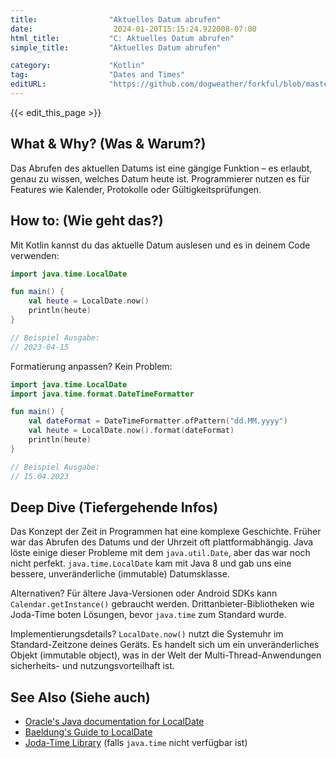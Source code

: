 ```yaml
---
title:                "Aktuelles Datum abrufen"
date:                  2024-01-20T15:15:24.922008-07:00
html_title:           "C: Aktuelles Datum abrufen"
simple_title:         "Aktuelles Datum abrufen"

category:             "Kotlin"
tag:                  "Dates and Times"
editURL:              "https://github.com/dogweather/forkful/blob/master/content/de/kotlin/getting-the-current-date.md"
---
```


{{< edit_this_page >}}

## What & Why? (Was & Warum?)
Das Abrufen des aktuellen Datums ist eine gängige Funktion – es erlaubt, genau zu wissen, welches Datum heute ist. Programmierer nutzen es für Features wie Kalender, Protokolle oder Gültigkeitsprüfungen.

## How to: (Wie geht das?)
Mit Kotlin kannst du das aktuelle Datum auslesen und es in deinem Code verwenden:

```Kotlin
import java.time.LocalDate

fun main() {
    val heute = LocalDate.now()
    println(heute)
}

// Beispiel Ausgabe:
// 2023-04-15
```

Formatierung anpassen? Kein Problem:

```Kotlin
import java.time.LocalDate
import java.time.format.DateTimeFormatter

fun main() {
    val dateFormat = DateTimeFormatter.ofPattern("dd.MM.yyyy")
    val heute = LocalDate.now().format(dateFormat)
    println(heute)
}

// Beispiel Ausgabe:
// 15.04.2023
```

## Deep Dive (Tiefergehende Infos)
Das Konzept der Zeit in Programmen hat eine komplexe Geschichte. Früher war das Abrufen des Datums und der Uhrzeit oft plattformabhängig. Java löste einige dieser Probleme mit dem `java.util.Date`, aber das war noch nicht perfekt. `java.time.LocalDate` kam mit Java 8 und gab uns eine bessere, unveränderliche (immutable) Datumsklasse. 

Alternativen? Für ältere Java-Versionen oder Android SDKs kann `Calendar.getInstance()` gebraucht werden. Drittanbieter-Bibliotheken wie Joda-Time boten Lösungen, bevor `java.time` zum Standard wurde.

Implementierungsdetails? `LocalDate.now()` nutzt die Systemuhr im Standard-Zeitzone deines Geräts. Es handelt sich um ein unveränderliches Objekt (immutable object), was in der Welt der Multi-Thread-Anwendungen sicherheits- und nutzungsvorteilhaft ist.

## See Also (Siehe auch)
- [Oracle's Java documentation for LocalDate](https://docs.oracle.com/javase/8/docs/api/java/time/LocalDate.html)
- [Baeldung's Guide to LocalDate](https://www.baeldung.com/java-8-date-time-intro)
- [Joda-Time Library](http://www.joda.org/joda-time/) (falls `java.time` nicht verfügbar ist)
